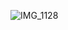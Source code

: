 ![IMG_1128](https://github.com/farmJun/workout-farmJun/assets/101688752/d539b8d9-f9fc-4101-ad17-f46a5828f3c6)
